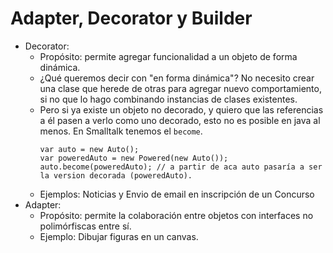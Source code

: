 # Adapter, Decorator y Builder

- Decorator:
    - Propósito: permite agregar funcionalidad a un objeto de forma dinámica.
    - ¿Qué queremos decir con "en forma dinámica"? No necesito crear una clase que herede de otras para agregar nuevo
      comportamiento, si no que lo hago combinando instancias de clases existentes.
    - Pero si ya existe un objeto no decorado, y quiero que las referencias a él pasen a verlo como uno decorado,
      esto no es posible en java al menos. En Smalltalk tenemos el `become`.
      ```
      var auto = new Auto();
      var poweredAuto = new Powered(new Auto());
      auto.become(poweredAuto); // a partir de aca auto pasaría a ser la version decorada (poweredAuto).
      ```
    - Ejemplos: Noticias y Envio de email en inscripción de un Concurso
- Adapter:
    - Propósito: permite la colaboración entre objetos con interfaces no polimórfiscas entre sí.
    - Ejemplo: Dibujar figuras en un canvas.
